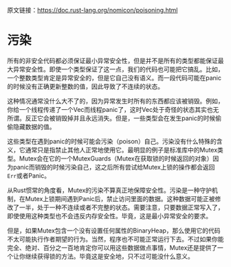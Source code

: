 原文链接：<https://doc.rust-lang.org/nomicon/poisoning.html>

# 污染

所有的非安全代码都必须保证最小异常安全性，但是并不是所有的类型都能保证最大异常安全性。即使一个类型保证了这一点，我们的代码也可能把它搞乱。比如，一个整数类型肯定是异常安全的，但是它自己没有语义。而一段代码可能在panic的时候没有正确更新整数的值，因此导致了不连续的状态。

这种情况通常没什么大不了的，因为异常发生时所有的东西都应该被销毁。例如，你给一个线程传递了一个Vec而线程panic了，这时Vec处于奇怪的状态其实也无所谓。反正它会被销毁掉并且永远消失。但是，一些类型会在发生panic的时候偷偷隐藏数据的值。

这些类型在遇到panic的时候可能会污染（poison）自己。污染没有什么特殊的含义，它通常只是指禁止其他人正常地使用它。最明显的例子是标准库中的Mutex类型。Mutex会在它的一个MutexGuards（Mutex在获取锁的时候返回的对象）因为panic而销毁的时候污染自己，这之后所有尝试给Mutex上锁的操作都会返回`Err`或者Panic。

从Rust惯常的角度看，Mutex的污染不算真正地保障安全性。污染是一种守护机制，在Mutex上锁期间遇到Panic后，禁止访问里面的数据。这种数据可能正被修改了一半，处于一种不连续或者不完整的状态。需要注意，只要数据正常写入了，即使使用这种类型也不会违反内存安全性。毕竟，这是最小异常安全的要求。

但是，如果Mutex包含一个没有设置任何属性的BinaryHeap，那么使用它的代码不太可能执行作者期望的行为。当然，程序也不可能正常运行下去。不过如果你能完全、绝对、百分之一百地肯定你可以用这些数据做点事情，Mutex还是提供了一个让你继续获得锁的方法。毕竟这是安全地，只不过可能没什么意义。